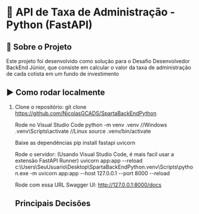 # 🐍 API de Taxa de Administração - Python (FastAPI)

## 📖 Sobre o Projeto
Este projeto foi desenvolvido como solução para o Desafio Desenvolvedor BackEnd Júnior, que consiste em calcular o valor da taxa de administração de cada cotista em um fundo de investimento

## ▶️ Como rodar localmente

1. Clone o repositório:
   git clone https://github.com/NicolasGCADS/SpartaBackEndPython

   Rode no Visual Studio Code
   python -m venv .venv
   //Windows
   .venv\Scripts\activate
   //Linux
   source .venv/bin/activate

   Baixe as dependências
   pip install fastapi uvicorn

   Rode o servidor: (Usando Visual Studio Code, é mais facil usar a extensão FastAPI Runner)
   uvicorn app:app --reload
   c:\Users\SeuUsuario\Desktop\SpartaBackEndPython\.venv\Scripts\python.exe -m uvicorn app:app --host 127.0.0.1 --port 8000 --reload

   Rode com essa URL
   Swagger UI: http://127.0.0.1:8000/docs

   ## Principais Decisões
    

   



   

